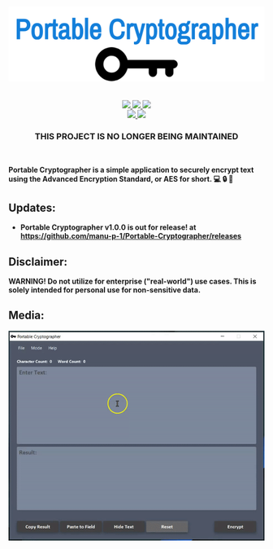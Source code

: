 <p align="center">
    <img src="https://github.com/manu-p-1/Portable-Cryptographer/blob/master/Application_Media/PortableCryptographerLogo.png">

  <br/>
  <br/>
  <br/>

  <a href="https://cnet1.cbsistatic.com/img/MJCJHAYMBHP76YIGb9eQu0i1yUM=/570x0/2010/04/10/5abeb7d8-f0fc-11e2-8c7c-d4ae52e62bcc/goslingkeynote.jpg">
    <img src="https://forthebadge.com/images/badges/made-with-java.svg">
  </a>

  <a href="https://gph.is/1UFc4RM">
    <img src="https://forthebadge.com/images/badges/built-with-swag.svg">
  </a>

  <a href="https://www.georgiapower.com/">
    <img src="https://forthebadge.com/images/badges/powered-by-electricity.svg">
  </a>
  
  <br/>

  <a href="https://www.java.com/en/download/">
    <img src="https://img.shields.io/badge/Java%20Version-%3E%3D%201.8.0%20-orange.svg?style=for-the-badge">
  </a>

  <a href="https://github.com/manu-p-1/Portable-Cryptographer/commits/master">
    <img src="https://img.shields.io/github/commits-since/manu-p-1/Portable-Cryptographer/v1.0.0-alpha.svg?style=for-the-badge">
  </a>
</p>
<h3 align="center"><b>THIS PROJECT IS NO LONGER BEING MAINTAINED<b></h3>

<br/>

Portable Cryptographer is a simple application to securely encrypt text using the Advanced Encryption Standard, or AES for short. :computer: :lock: :key:

## Updates:
- **Portable Cryptographer v1.0.0 is out for release!** at https://github.com/manu-p-1/Portable-Cryptographer/releases

## Disclaimer:
**WARNING!** Do not utilize for enterprise ("real-world") use cases. This is solely intended for personal use for non-sensitive data.

## Media:
<p align="center">
    <img src="https://github.com/manu-p-1/Portable-Cryptographer/blob/master/Application_Media/Application_Recording.gif">   
</p>
